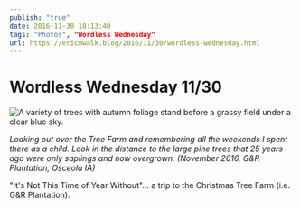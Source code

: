 ```yaml
---
publish: "true"
date: 2016-11-30 18:13:40
tags: "Photos", "Wordless Wednesday"
url: https://ericmwalk.blog/2016/11/30/wordless-wednesday.html
---
```


# Wordless Wednesday 11/30

![A variety of trees with autumn foliage stand before a grassy field under a clear blue sky.](https://ericmwalk.blog/uploads/2024/img-0847.jpeg)

*Looking out over the Tree Farm and remembering all the weekends I spent there as a child. Look in the distance to the large pine trees that 25 years ago were only saplings and now overgrown. (November 2016, G&R Plantation, Osceola IA)*

"It's Not This Time of Year Without"... a trip to the Christmas Tree Farm (i.e. G&R Plantation).
